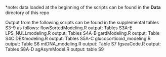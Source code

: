 
*note: data loaded at the beginning of the scripts can be found in the __Data__ directory of this repo

Output from the following scripts can be found in the supplemental tables S3-9 as follows:
flowSortedModeling.R output: Tables S3A-E
LPS_NULLmodeling.R output: Tables S4A-B
gardModeling.R output: Table S4C
DEXmodeling.R output: Tables S5A-C
glucocorticoid_modeling.R output: Table S6
mtDNA_modeling.R output: Table S7
fgseaCode.R output: Tables S8A-D
agAsymModel.R output: table S9
